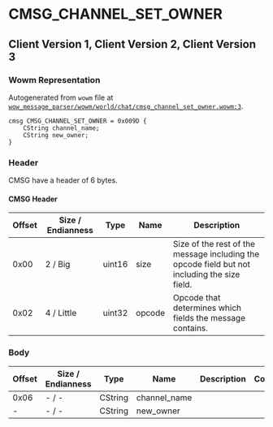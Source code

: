 # CMSG_CHANNEL_SET_OWNER

## Client Version 1, Client Version 2, Client Version 3

### Wowm Representation

Autogenerated from `wowm` file at [`wow_message_parser/wowm/world/chat/cmsg_channel_set_owner.wowm:3`](https://github.com/gtker/wow_messages/tree/main/wow_message_parser/wowm/world/chat/cmsg_channel_set_owner.wowm#L3).
```rust,ignore
cmsg CMSG_CHANNEL_SET_OWNER = 0x009D {
    CString channel_name;
    CString new_owner;
}
```
### Header

CMSG have a header of 6 bytes.

#### CMSG Header

| Offset | Size / Endianness | Type   | Name   | Description |
| ------ | ----------------- | ------ | ------ | ----------- |
| 0x00   | 2 / Big           | uint16 | size   | Size of the rest of the message including the opcode field but not including the size field.|
| 0x02   | 4 / Little        | uint32 | opcode | Opcode that determines which fields the message contains.|

### Body

| Offset | Size / Endianness | Type | Name | Description | Comment |
| ------ | ----------------- | ---- | ---- | ----------- | ------- |
| 0x06 | - / - | CString | channel_name |  |  |
| - | - / - | CString | new_owner |  |  |

